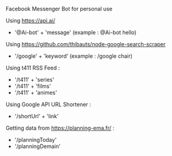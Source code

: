 Facebook Messenger Bot for personal use

Using https://api.ai/
- '@Ai-bot' + 'message' (example : @Ai-bot hello)

Using https://github.com/thibauts/node-google-search-scraper
- '/google' + 'keyword' (example : /google chair)

Using t411 RSS Feed :
- '/t411' + 'series'
- '/t411' + 'films'
- '/t411' + 'animes' 

Using Google API URL Shortener :
- '/shortUrl' + 'link'

Getting data from https://planning-ema.fr/ :
- '/planningToday'
- '/planningDemain'